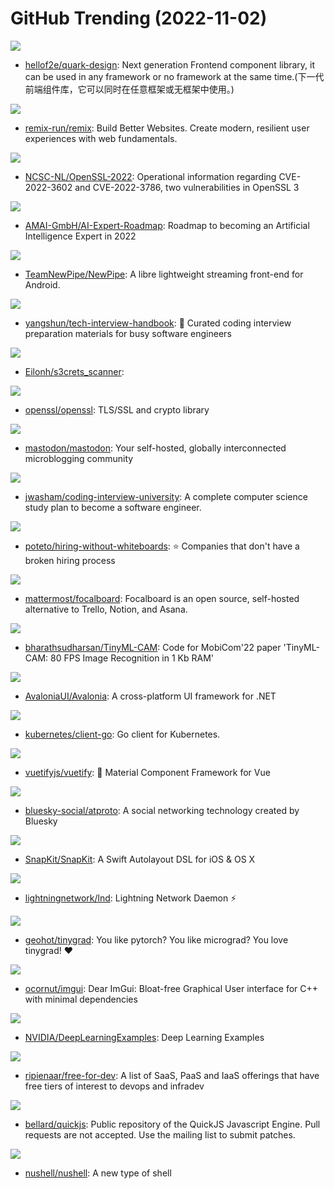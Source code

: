 # GitHub Trending (2022-11-02)

![](https://img.shields.io/badge/TypeScript-New%20202-green?style=flat-square&logo=appveyor)
- [hellof2e/quark-design](https://github.com/hellof2e/quark-design): Next generation Frontend component library, it can be used in any framework or no framework at the same time.(下一代前端组件库，它可以同时在任意框架或无框架中使用。)

![](https://img.shields.io/badge/TypeScript-New%20109-green?style=flat-square&logo=appveyor)
- [remix-run/remix](https://github.com/remix-run/remix): Build Better Websites. Create modern, resilient user experiences with web fundamentals.

![](https://img.shields.io/badge/none-New%20150-green?style=flat-square&logo=appveyor)
- [NCSC-NL/OpenSSL-2022](https://github.com/NCSC-NL/OpenSSL-2022): Operational information regarding CVE-2022-3602 and CVE-2022-3786, two vulnerabilities in OpenSSL 3

![](https://img.shields.io/badge/JavaScript-New%20228-green?style=flat-square&logo=appveyor)
- [AMAI-GmbH/AI-Expert-Roadmap](https://github.com/AMAI-GmbH/AI-Expert-Roadmap): Roadmap to becoming an Artificial Intelligence Expert in 2022

![](https://img.shields.io/badge/Java-New%2052-green?style=flat-square&logo=appveyor)
- [TeamNewPipe/NewPipe](https://github.com/TeamNewPipe/NewPipe): A libre lightweight streaming front-end for Android.

![](https://img.shields.io/badge/TypeScript-New%20363-green?style=flat-square&logo=appveyor)
- [yangshun/tech-interview-handbook](https://github.com/yangshun/tech-interview-handbook): 💯 Curated coding interview preparation materials for busy software engineers

![](https://img.shields.io/badge/Python-New%2072-green?style=flat-square&logo=appveyor)
- [Eilonh/s3crets_scanner](https://github.com/Eilonh/s3crets_scanner): 

![](https://img.shields.io/badge/C-New%2076-green?style=flat-square&logo=appveyor)
- [openssl/openssl](https://github.com/openssl/openssl): TLS/SSL and crypto library

![](https://img.shields.io/badge/Ruby-New%20207-green?style=flat-square&logo=appveyor)
- [mastodon/mastodon](https://github.com/mastodon/mastodon): Your self-hosted, globally interconnected microblogging community

![](https://img.shields.io/badge/none-New%20266-green?style=flat-square&logo=appveyor)
- [jwasham/coding-interview-university](https://github.com/jwasham/coding-interview-university): A complete computer science study plan to become a software engineer.

![](https://img.shields.io/badge/JavaScript-New%2086-green?style=flat-square&logo=appveyor)
- [poteto/hiring-without-whiteboards](https://github.com/poteto/hiring-without-whiteboards): ⭐️ Companies that don't have a broken hiring process

![](https://img.shields.io/badge/TypeScript-New%2056-green?style=flat-square&logo=appveyor)
- [mattermost/focalboard](https://github.com/mattermost/focalboard): Focalboard is an open source, self-hosted alternative to Trello, Notion, and Asana.

![](https://img.shields.io/badge/Jupyter%20Notebook-New%2033-green?style=flat-square&logo=appveyor)
- [bharathsudharsan/TinyML-CAM](https://github.com/bharathsudharsan/TinyML-CAM): Code for MobiCom'22 paper 'TinyML-CAM: 80 FPS Image Recognition in 1 Kb RAM'

![](https://img.shields.io/badge/C%23-New%2040-green?style=flat-square&logo=appveyor)
- [AvaloniaUI/Avalonia](https://github.com/AvaloniaUI/Avalonia): A cross-platform UI framework for .NET

![](https://img.shields.io/badge/Go-New%2026-green?style=flat-square&logo=appveyor)
- [kubernetes/client-go](https://github.com/kubernetes/client-go): Go client for Kubernetes.

![](https://img.shields.io/badge/TypeScript-New%2048-green?style=flat-square&logo=appveyor)
- [vuetifyjs/vuetify](https://github.com/vuetifyjs/vuetify): 🐉 Material Component Framework for Vue

![](https://img.shields.io/badge/TypeScript-New%20101-green?style=flat-square&logo=appveyor)
- [bluesky-social/atproto](https://github.com/bluesky-social/atproto): A social networking technology created by Bluesky

![](https://img.shields.io/badge/Swift-New%2014-green?style=flat-square&logo=appveyor)
- [SnapKit/SnapKit](https://github.com/SnapKit/SnapKit): A Swift Autolayout DSL for iOS & OS X

![](https://img.shields.io/badge/Go-New%2017-green?style=flat-square&logo=appveyor)
- [lightningnetwork/lnd](https://github.com/lightningnetwork/lnd): Lightning Network Daemon ⚡️

![](https://img.shields.io/badge/Python-New%2083-green?style=flat-square&logo=appveyor)
- [geohot/tinygrad](https://github.com/geohot/tinygrad): You like pytorch? You like micrograd? You love tinygrad! ❤️

![](https://img.shields.io/badge/C%2B%2B-New%2037-green?style=flat-square&logo=appveyor)
- [ocornut/imgui](https://github.com/ocornut/imgui): Dear ImGui: Bloat-free Graphical User interface for C++ with minimal dependencies

![](https://img.shields.io/badge/Python-New%2066-green?style=flat-square&logo=appveyor)
- [NVIDIA/DeepLearningExamples](https://github.com/NVIDIA/DeepLearningExamples): Deep Learning Examples

![](https://img.shields.io/badge/HTML-New%20128-green?style=flat-square&logo=appveyor)
- [ripienaar/free-for-dev](https://github.com/ripienaar/free-for-dev): A list of SaaS, PaaS and IaaS offerings that have free tiers of interest to devops and infradev

![](https://img.shields.io/badge/C-New%2043-green?style=flat-square&logo=appveyor)
- [bellard/quickjs](https://github.com/bellard/quickjs): Public repository of the QuickJS Javascript Engine. Pull requests are not accepted. Use the mailing list to submit patches.

![](https://img.shields.io/badge/Rust-New%2084-green?style=flat-square&logo=appveyor)
- [nushell/nushell](https://github.com/nushell/nushell): A new type of shell

